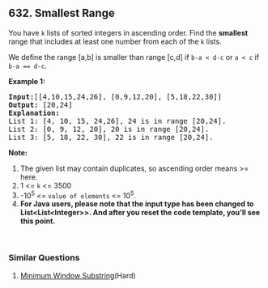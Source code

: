 ## 632. Smallest Range

<p>You have <code>k</code> lists of sorted integers in ascending order. Find the <b>smallest</b> range that includes at least one number from each of the <code>k</code> lists. </p>

<p>We define the range [a,b] is smaller than range [c,d] if <code>b-a < d-c</code> or <code>a < c</code> if <code>b-a == d-c</code>.</p>

<p><b>Example 1:</b><br />
<pre>
<b>Input:</b>[[4,10,15,24,26], [0,9,12,20], [5,18,22,30]]
<b>Output:</b> [20,24]
<b>Explanation:</b> 
List 1: [4, 10, 15, 24,26], 24 is in range [20,24].
List 2: [0, 9, 12, 20], 20 is in range [20,24].
List 3: [5, 18, 22, 30], 22 is in range [20,24].
</pre>
</p>

<p>
<b>Note:</b><br/>
<ol>
<li>The given list may contain duplicates, so ascending order means >= here.</li>
<li>1 <= <code>k</code> <= 3500</li>
<li> -10<sup>5</sup> <= <code>value of elements</code> <= 10<sup>5</sup>.</li>
<li><b>For Java users, please note that the input type has been changed to List&lt;List&lt;Integer&gt;&gt;. And after you reset the code template, you'll see this point.</b></li>
</ol>
<br/>
</p>

### Similar Questions
  1. [Minimum Window Substring](https://github.com/openset/leetcode/tree/master/solution/minimum-window-substring)(Hard)
